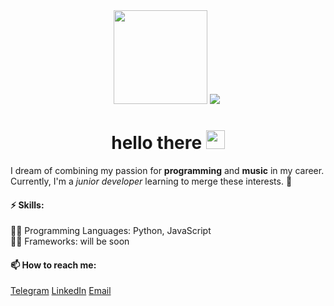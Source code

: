 <div id="header" align="center">
  <a href="https://github.com/DarkDomian"><img src="https://media0.giphy.com/media/v1.Y2lkPTc5MGI3NjExbGx5d3VhcnVocWRxM2YzN285dHo3c3RqbmJmeGZwcW9pZG5ieXhneiZlcD12MV9pbnRlcm5hbF9naWZfYnlfaWQmY3Q9cw/WIQ0N0OUvei1OW1h9Z/giphy.gif" width="150"/></a>
  <!-- <div id="badges">
    <a href="https://t.me/DarkVib">
      <img src="https://img.shields.io/badge/Telegram-blue?style=for-the-badge&logo=telegram&logoColor=white" alt="Telegram Badge"/>
    </a>
    <a href="mailto:darkdomian@gmail.com" id="gmail_badges" style="text-decoration: none;">
      <img src="https://img.shields.io/badge/Gmail-red?style=for-the-badge&logo=gmail&logoColor=white" alt="Gmail Badge"/>
    </a>
    <a href="https://www.linkedin.com/in/darkdomian/">
      <img src="https://img.shields.io/badge/LinkedIn-blue?style=for-the-badge&logo=linkedin&logoColor=white" alt="LinkedIn Badge"/>
    </a>
    <a href="https://x.com/DarkDomian" id="x_badges">
      <img src="https://img.shields.io/badge/twitter-black?style=for-the-badge&logo=X&logoColor=white" alt="X Badge"/>
    </a>
  </div> -->
  <img src="images/code.svg">
  <img src="https://komarev.com/ghpvc/?username=darkdomian&style=flat-square&color=blueviolet" alt=""/>
  <h1>
    hello there
    <img src="https://media.giphy.com/media/hvRJCLFzcasrR4ia7z/giphy.gif" width="30px"/>
  </h1>
</div>

I dream of combining my passion for **programming** and **music** in my career.<br>
Currently, I'm a *junior developer* learning to merge these interests. 🌱

#### ⚡ Skills:
👨‍💻 Programming Languages: Python, JavaScript<br>
👨‍💻 Frameworks: will be soon

#### 📫 How to reach me:
[Telegram](https://t.me/DarkVib)
[LinkedIn](https://www.linkedin.com/in/darkdomian/)
[Email](mailto:darkdomian@gmail.com)
